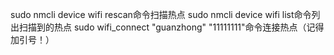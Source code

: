 sudo nmcli device wifi rescan命令扫描热点
sudo nmcli device wifi list命令列出扫描到的热点
sudo wifi_connect "guanzhong" "11111111"命令连接热点（记得加引号！）